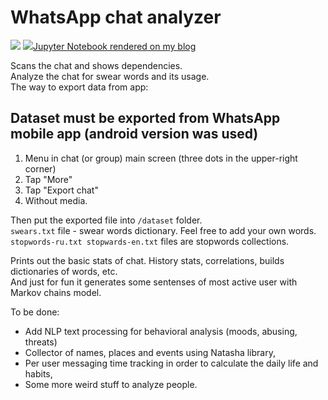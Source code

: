# WhatsApp chat analyzer
![](/images/whatsapp.png)
![](https://www.blogger.com/img/blogger-logotype-color-black-1x.png)[Jupyter Notebook rendered on my blog][on_blog]

Scans the chat and shows dependencies.   
Analyze the chat for swear words and its usage.   
The way to export data from app:

## Dataset must be exported from WhatsApp mobile app (android version was used)

1. Menu in chat (or group) main screen (three dots in the upper-right corner)
2. Tap "More"
3. Tap "Export chat"
4. Without media.

Then put the exported file into `/dataset` folder.   
`swears.txt` file - swear words dictionary. Feel free to add your own words.   
`stopwords-ru.txt stopwards-en.txt` files are stopwords collections.

Prints out the basic stats of chat. History stats, correlations, builds dictionaries of words, etc.   
And just for fun it generates some sentenses of most active user with Markov chains model.

To be done:   
- Add NLP text processing for behavioral analysis (moods, abusing, threats)   
- Collector of names, places and events using Natasha library,   
- Per user messaging time tracking in order to calculate the daily life and habits,   
- Some more weird stuff to analyze people.

[on_blog]: https://entropyminimization.blogspot.com/